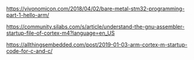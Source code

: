 https://vivonomicon.com/2018/04/02/bare-metal-stm32-programming-part-1-hello-arm/

https://community.silabs.com/s/article/understand-the-gnu-assembler-startup-file-of-cortex-m4?language=en_US

https://allthingsembedded.com/post/2019-01-03-arm-cortex-m-startup-code-for-c-and-c/
